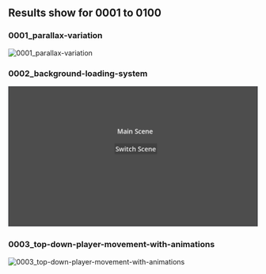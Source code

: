 ## Results show for 0001 to 0100

### 0001_parallax-variation

![0001_parallax-variation](0001.gif)

### 0002_background-loading-system

![0002_background-loading-system](0002.gif)

### 0003_top-down-player-movement-with-animations
![0003_top-down-player-movement-with-animations](0003.gif)
